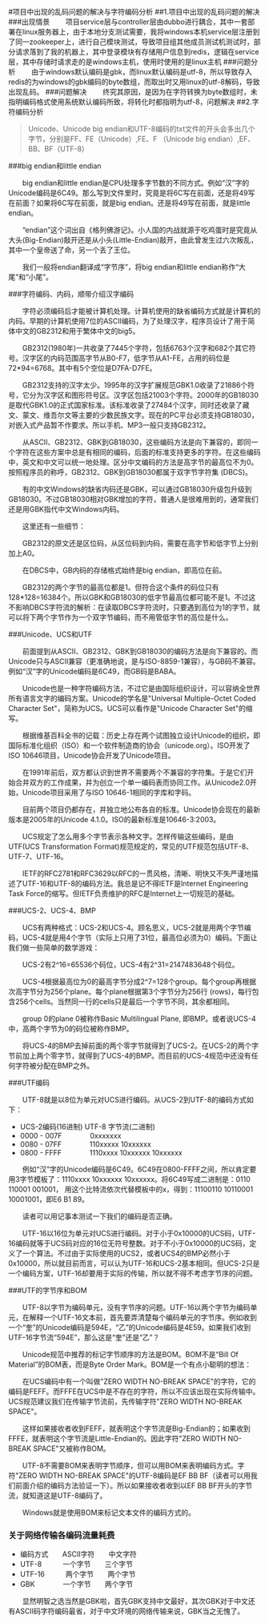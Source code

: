 #项目中出现的乱码问题的解决与字符编码分析
##1.项目中出现的乱码问题的解决
###出现情景
&emsp;&emsp;项目service层与controller层由dubbo进行耦合，其中一套部署在linux服务器上，由于本地分支测试需要，我将windows本机service层注册到了同一zookeeper上，进行自己模块测试，导致项目组其他成员测试机测试时，部分请求落到了我的机器上，其中登录模块有存储用户信息到redis，逻辑在service层，其中存储时请求走的是windows主机，使用时使用的是linux主机
###问题分析
&emsp;&emsp;由于windows默认编码是gbk，而linux默认编码是utf-8，所以导致存入redis的为windows的gbk编码的byte数组，而取出时又用linux的utf-8解码，导致出现乱码。
###问题解决
&emsp;&emsp;终究其原因，是因为在字符转换为byte数组时，未指明编码格式使用系统默认编码所致，将转化时都指明为utf-8，问题解决
##2.字符编码分析

> Unicode、Unicode big endian和UTF-8编码的txt文件的开头会多出几个字节，分别是FF、FE（Unicode）,FE、F  （Unicode big endian）,EF、BB、BF（UTF-8）

###big endian和little endian

&emsp;&emsp;big endian和little endian是CPU处理多字节数的不同方式。例如“汉”字的Unicode编码是6C49。那么写到文件里时，究竟是将6C写在前面，还是将49写在前面？如果将6C写在前面，就是big endian。还是将49写在前面，就是little endian。

&emsp;&emsp;“endian”这个词出自《格列佛游记》。小人国的内战就源于吃鸡蛋时是究竟从大头(Big-Endian)敲开还是从小头(Little-Endian)敲开，由此曾发生过六次叛乱，其中一个皇帝送了命，另一个丢了王位。

&emsp;&emsp;我们一般将endian翻译成“字节序”，将big endian和little endian称作“大尾”和“小尾”。

###字符编码、内码，顺带介绍汉字编码

&emsp;&emsp;字符必须编码后才能被计算机处理。计算机使用的缺省编码方式就是计算机的内码。早期的计算机使用7位的ASCII编码，为了处理汉字，程序员设计了用于简体中文的GB2312和用于繁体中文的big5。

&emsp;&emsp;GB2312(1980年)一共收录了7445个字符，包括6763个汉字和682个其它符号。汉字区的内码范围高字节从B0-F7，低字节从A1-FE，占用的码位是72*94=6768。其中有5个空位是D7FA-D7FE。

&emsp;&emsp;GB2312支持的汉字太少。1995年的汉字扩展规范GBK1.0收录了21886个符号，它分为汉字区和图形符号区。汉字区包括21003个字符。2000年的GB18030是取代GBK1.0的正式国家标准。该标准收录了27484个汉字，同时还收录了藏文、蒙文、维吾尔文等主要的少数民族文字。现在的PC平台必须支持GB18030，对嵌入式产品暂不作要求。所以手机、MP3一般只支持GB2312。

&emsp;&emsp;从ASCII、GB2312、GBK到GB18030，这些编码方法是向下兼容的，即同一个字符在这些方案中总是有相同的编码，后面的标准支持更多的字符。在这些编码中，英文和中文可以统一地处理。区分中文编码的方法是高字节的最高位不为0。按照程序员的称呼，GB2312、GBK到GB18030都属于双字节字符集 (DBCS)。

&emsp;&emsp;有的中文Windows的缺省内码还是GBK，可以通过GB18030升级包升级到GB18030。不过GB18030相对GBK增加的字符，普通人是很难用到的，通常我们还是用GBK指代中文Windows内码。

&emsp;&emsp;这里还有一些细节：

&emsp;&emsp;GB2312的原文还是区位码，从区位码到内码，需要在高字节和低字节上分别加上A0。

&emsp;&emsp;在DBCS中，GB内码的存储格式始终是big endian，即高位在前。

&emsp;&emsp;GB2312的两个字节的最高位都是1。但符合这个条件的码位只有128*128=16384个。所以GBK和GB18030的低字节最高位都可能不是1。不过这不影响DBCS字符流的解析：在读取DBCS字符流时，只要遇到高位为1的字节，就可以将下两个字节作为一个双字节编码，而不用管低字节的高位是什么。


###Unicode、UCS和UTF

&emsp;&emsp;前面提到从ASCII、GB2312、GBK到GB18030的编码方法是向下兼容的。而Unicode只与ASCII兼容（更准确地说，是与ISO-8859-1兼容），与GB码不兼容。例如“汉”字的Unicode编码是6C49，而GB码是BABA。

&emsp;&emsp;Unicode也是一种字符编码方法，不过它是由国际组织设计，可以容纳全世界所有语言文字的编码方案。Unicode的学名是"Universal Multiple-Octet Coded Character Set"，简称为UCS。UCS可以看作是"Unicode Character Set"的缩写。

&emsp;&emsp;根据维基百科全书的记载：历史上存在两个试图独立设计Unicode的组织，即国际标准化组织（ISO）和一个软件制造商的协会（unicode.org）。ISO开发了ISO 10646项目，Unicode协会开发了Unicode项目。

&emsp;&emsp;在1991年前后，双方都认识到世界不需要两个不兼容的字符集。于是它们开始合并双方的工作成果，并为创立一个单一编码表而协同工作。从Unicode2.0开始，Unicode项目采用了与ISO 10646-1相同的字库和字码。

&emsp;&emsp;目前两个项目仍都存在，并独立地公布各自的标准。Unicode协会现在的最新版本是2005年的Unicode 4.1.0。ISO的最新标准是10646-3:2003。

&emsp;&emsp;UCS规定了怎么用多个字节表示各种文字。怎样传输这些编码，是由UTF(UCS Transformation Format)规范规定的，常见的UTF规范包括UTF-8、UTF-7、UTF-16。

&emsp;&emsp;IETF的RFC2781和RFC3629以RFC的一贯风格，清晰、明快又不失严谨地描述了UTF-16和UTF-8的编码方法。我总是记不得IETF是Internet Engineering Task Force的缩写。但IETF负责维护的RFC是Internet上一切规范的基础。


###UCS-2、UCS-4、BMP

&emsp;&emsp;UCS有两种格式：UCS-2和UCS-4。顾名思义，UCS-2就是用两个字节编码，UCS-4就是用4个字节（实际上只用了31位，最高位必须为0）编码。下面让我们做一些简单的数学游戏：

&emsp;&emsp;UCS-2有2^16=65536个码位，UCS-4有2^31=2147483648个码位。

&emsp;&emsp;UCS-4根据最高位为0的最高字节分成2^7=128个group。每个group再根据次高字节分为256个plane。每个plane根据第3个字节分为256行 (rows)，每行包含256个cells。当然同一行的cells只是最后一个字节不同，其余都相同。

&emsp;&emsp;group 0的plane 0被称作Basic Multilingual Plane, 即BMP。或者说UCS-4中，高两个字节为0的码位被称作BMP。

&emsp;&emsp;将UCS-4的BMP去掉前面的两个零字节就得到了UCS-2。在UCS-2的两个字节前加上两个零字节，就得到了UCS-4的BMP。而目前的UCS-4规范中还没有任何字符被分配在BMP之外。


###UTF编码

&emsp;&emsp;UTF-8就是以8位为单元对UCS进行编码。从UCS-2到UTF-8的编码方式如下：

 * UCS-2编码(16进制)	UTF-8 字节流(二进制)
* 0000 - 007F&emsp;&emsp;&emsp;&emsp;0xxxxxxx
* 0080 - 07FF&emsp;&emsp;&emsp;&emsp;110xxxxx 10xxxxxx
* 0800 - FFFF&emsp;&emsp;&emsp;&emsp;1110xxxx 10xxxxxx 10xxxxxx

&emsp;&emsp;例如“汉”字的Unicode编码是6C49。6C49在0800-FFFF之间，所以肯定要用3字节模板了：1110xxxx 10xxxxxx 10xxxxxx。将6C49写成二进制是：0110 110001 001001， 用这个比特流依次代替模板中的x，得到：11100110 10110001 10001001，即E6 B1 89。

&emsp;&emsp;读者可以用记事本测试一下我们的编码是否正确。

&emsp;&emsp;UTF-16以16位为单元对UCS进行编码。对于小于0x10000的UCS码，UTF-16编码就等于UCS码对应的16位无符号整数。对于不小于0x10000的UCS码，定义了一个算法。不过由于实际使用的UCS2，或者UCS4的BMP必然小于0x10000，所以就目前而言，可以认为UTF-16和UCS-2基本相同。但UCS-2只是一个编码方案，UTF-16却要用于实际的传输，所以就不得不考虑字节序的问题。


###UTF的字节序和BOM

&emsp;&emsp;UTF-8以字节为编码单元，没有字节序的问题。UTF-16以两个字节为编码单元，在解释一个UTF-16文本前，首先要弄清楚每个编码单元的字节序。例如收到一个“奎”的Unicode编码是594E，“乙”的Unicode编码是4E59。如果我们收到UTF-16字节流“594E”，那么这是“奎”还是“乙”？

&emsp;&emsp;Unicode规范中推荐的标记字节顺序的方法是BOM。BOM不是“Bill Of Material”的BOM表，而是Byte Order Mark。BOM是一个有点小聪明的想法：

&emsp;&emsp;在UCS编码中有一个叫做"ZERO WIDTH NO-BREAK SPACE"的字符，它的编码是FEFF。而FFFE在UCS中是不存在的字符，所以不应该出现在实际传输中。UCS规范建议我们在传输字节流前，先传输字符"ZERO WIDTH NO-BREAK SPACE"。

&emsp;&emsp;这样如果接收者收到FEFF，就表明这个字节流是Big-Endian的；如果收到FFFE，就表明这个字节流是Little-Endian的。因此字符"ZERO WIDTH NO-BREAK SPACE"又被称作BOM。

&emsp;&emsp;UTF-8不需要BOM来表明字节顺序，但可以用BOM来表明编码方式。字符"ZERO WIDTH NO-BREAK SPACE"的UTF-8编码是EF BB BF（读者可以用我们前面介绍的编码方法验证一下）。所以如果接收者收到以EF BB BF开头的字节流，就知道这是UTF-8编码了。

&emsp;&emsp;Windows就是使用BOM来标记文本文件的编码方式的。

### 关于网络传输各编码流量耗费

*  编码方式&emsp;&emsp;ASCII字符&emsp;&emsp;中文字符
*  UTF-8&emsp;&emsp;&emsp;一个字节&emsp;&emsp;三个字节
*  UTF-16&emsp;&emsp;&emsp;两个字节&emsp;&emsp;两个字节
*  GBK&emsp;&emsp;&emsp;&emsp;一个字节&emsp;&emsp;两个字节

&emsp;&emsp;显然明智之选当然是GBK啦，首先GBK支持中文最好，其次GBK对于中文还有ASCII码字符编码最省，对于中文环境的网络传输来说，GBK当之无愧了。
